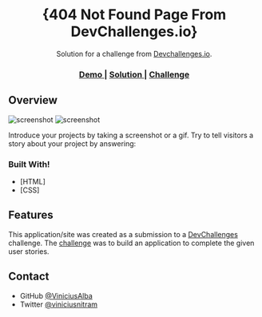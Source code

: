 <!-- Please update value in the {}  -->

<h1 align="center">{404 Not Found Page From DevChallenges.io}</h1>

<div align="center">
   Solution for a challenge from  <a href="http://devchallenges.io" target="_blank">Devchallenges.io</a>.
</div>

<div align="center">
  <h3>
    <a href="https://unruffled-spence-c9573a.netlify.app/">
      Demo
    </a>
    <span> | </span>
    <a href="https://github.com/ViniciusAlba/404-not-found">
      Solution
    </a>
    <span> | </span>
    <a href="https://devchallenges.io/challenges/wBunSb7FPrIepJZAg0sY">
      Challenge
    </a>
  </h3>
</div>

<!-- OVERVIEW -->

## Overview

![screenshot](https://user-images.githubusercontent.com/53067252/113422785-a9a44700-93a3-11eb-948c-8f0dbab1a666.png)
![screenshot](https://user-images.githubusercontent.com/53067252/113422280-c4c28700-93a2-11eb-9711-db6a18758460.png)

Introduce your projects by taking a screenshot or a gif. Try to tell visitors a story about your project by answering:

### Built With!


<!-- This section should list any major frameworks that you built your project using. Here are a few examples.-->

- [HTML]
- [CSS]

## Features

<!-- List the features of your application or follow the template. Don't share the figma file here :) -->

This application/site was created as a submission to a [DevChallenges](https://devchallenges.io/challenges) challenge. The [challenge](https://devchallenges.io/challenges/wBunSb7FPrIepJZAg0sY) was to build an application to complete the given user stories.

## Contact

- GitHub [@ViniciusAlba](https://www.github.com/ViniciusAlba)
- Twitter [@viniciusnitram](https://www.twitter.com/viniciusnitram)
